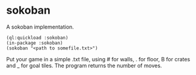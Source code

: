 # sokoban
A sokoban implementation.

```
(ql:quickload :sokoban)
(in-package :sokoban)
(sokoban "<path to somefile.txt>")
```

Put your game in a simple .txt file, using # for walls, . for floor, B for crates and _ for goal tiles. The program returns the number of moves.
